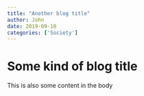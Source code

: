 ```yaml
---
title: "Another blog title"
author: John
date: 2019-09-10
categories: ['Society']
---
```


# Some kind of blog title

This is also some content in the body
